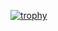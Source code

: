 [![trophy](https://github-profile-trophy.vercel.app/?username=kcirscross&theme=onedark)](https://github.com/ryo-ma/github-profile-trophy)
